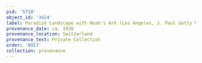```yaml
---
pid: '5710'
object_id: '3424'
label: Paradise Landscape with Noah's Ark (Los Angeles, J. Paul Getty Museum)
provenance_date: ca. 1920
provenance_location: Switzerland
provenance_text: Private Collection
order: '0917'
collection: provenance
---
```

